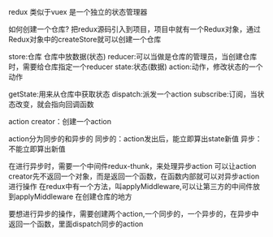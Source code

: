 redux
    类似于vuex 是一个独立的状态管理器

如何创建一个仓库?
    把redux源码引入到项目，项目中就有一个Redux对象，通过Redux对象中的createStore就可以创建一个仓库

store:仓库 仓库中放数据(状态)
reducer:可以当做是仓库的管理员，当创建仓库时，需要给仓库指定一个reducer
state:状态(数据)
action:动作，修改状态的一个动作

getState:用来从仓库中获取状态
dispatch:派发一个action
subscribe:订阅，当状态改变，就会指向回调函数

action creator：创建一个action

action分为同步的和异步的
    同步的：action发出后，能立即算出state新值
    异步：不能立即算出新值

在进行异步时，需要一个中间件redux-thunk，来处理异步action
可以让action creator先不返回一个对象，而是返回一个函数，在函数内部就可以对异步action进行操作
在redux中有一个方法，叫applyMiddleware,可以让第三方的中间件放到applyMiddleware
在创建仓库的地方

要想进行异步的操作，需要创建两个action,一个同步的，一个异步的，在异步中返回一个函数，里面dispatch同步的action